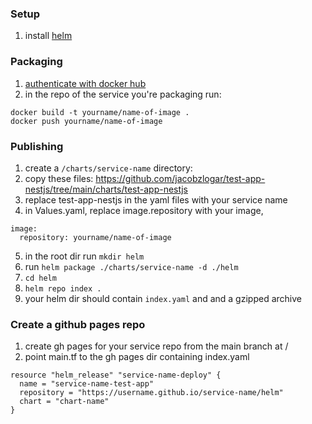 ### Setup
1. install [helm](https://helm.sh/docs/intro/install/)

### Packaging
1. [authenticate with docker hub](https://docs.docker.com/engine/reference/commandline/login/)
2. in the repo of the service you're packaging run:
```
docker build -t yourname/name-of-image .
docker push yourname/name-of-image
```
### Publishing
1. create a `/charts/service-name` directory:
2. copy these files: https://github.com/jacobzlogar/test-app-nestjs/tree/main/charts/test-app-nestjs
3. replace test-app-nestjs in the yaml files with your service name
4. in Values.yaml, replace image.repository with your image, 
```
image:
  repository: yourname/name-of-image
```
5. in the root dir run `mkdir helm`
6. run `helm package ./charts/service-name -d ./helm`
7. `cd helm` 
8. `helm repo index .`
9. your helm dir should contain `index.yaml` and and a gzipped archive

### Create a github pages repo
1. create gh pages for your service repo from the main branch at /
2. point main.tf to the gh pages dir containing index.yaml
```
resource "helm_release" "service-name-deploy" {
  name = "service-name-test-app"
  repository = "https://username.github.io/service-name/helm"
  chart = "chart-name"
}

```

